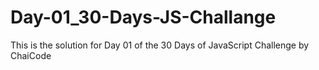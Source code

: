 # Day-01_30-Days-JS-Challange
This is the solution for Day 01 of the 30 Days of JavaScript Challenge by ChaiCode
